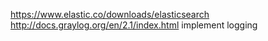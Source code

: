 https://www.elastic.co/downloads/elasticsearch
http://docs.graylog.org/en/2.1/index.html
implement logging